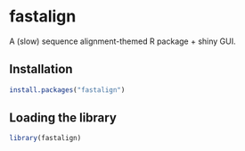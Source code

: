 
# fastalign

<!-- badges: start -->
<!-- badges: end -->

A (slow) sequence alignment-themed R package + shiny GUI.

## Installation
``` r
install.packages("fastalign")
```

## Loading the library
``` r
library(fastalign)

```
